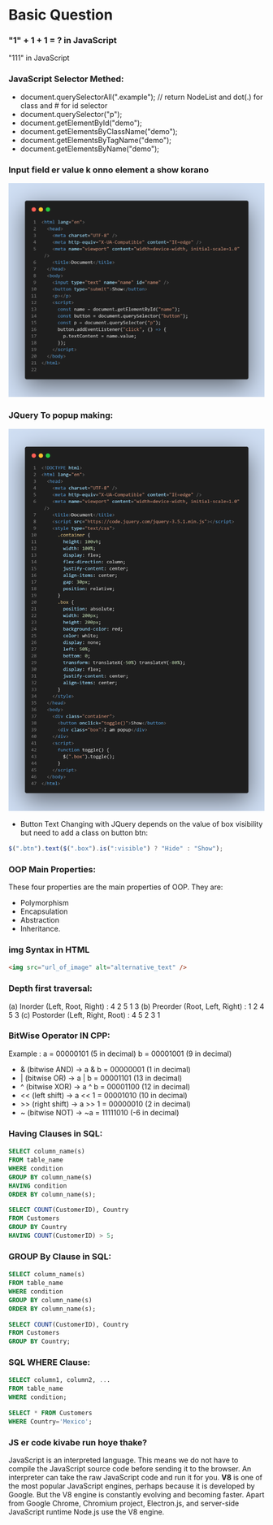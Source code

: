 # Basic Question

### "1" + 1 + 1 = ? in JavaScript

"111" in JavaScript

### JavaScript Selector Methed:

- document.querySelectorAll(".example"); // return NodeList and dot(.) for class and # for id selector
- document.querySelector("p");
- document.getElementById("demo");
- document.getElementsByClassName("demo");
- document.getElementsByTagName("demo");
- document.getElementsByName("demo");

### Input field er value k onno element a show korano

![alt](./img/inputToShowPTage.png)

### JQuery To popup making:

![alt](./img/popup..png)

- Button Text Changing with JQuery depends on the value of box visibility but need to add a class on button btn:

```javascript
$(".btn").text($(".box").is(":visible") ? "Hide" : "Show");
```

### OOP Main Properties:

These four properties are the main properties of OOP. They are:

- Polymorphism
- Encapsulation
- Abstraction
- Inheritance.

### img Syntax in HTML

```HTML
<img src="url_of_image" alt="alternative_text" />
```

### Depth first traversal:

(a) Inorder (Left, Root, Right) : 4 2 5 1 3
(b) Preorder (Root, Left, Right) : 1 2 4 5 3
(c) Postorder (Left, Right, Root) : 4 5 2 3 1

### BitWise Operator IN CPP:

Example :
a = 00000101 (5 in decimal)
b = 00001001 (9 in decimal)

- & (bitwise AND) -> a & b = 00000001 (1 in decimal)
- | (bitwise OR) -> a | b = 00001101 (13 in decimal)
- ^ (bitwise XOR) -> a ^ b = 00001100 (12 in decimal)
- << (left shift) -> a << 1 = 00001010 (10 in decimal)
- &gt;&gt; (right shift) -> a >> 1 = 00000010 (2 in decimal)
- ~ (bitwise NOT) -> ~a = 11111010 (-6 in decimal)

### Having Clauses in SQL:

```SQL
SELECT column_name(s)
FROM table_name
WHERE condition
GROUP BY column_name(s)
HAVING condition
ORDER BY column_name(s);
```

```SQL
SELECT COUNT(CustomerID), Country
FROM Customers
GROUP BY Country
HAVING COUNT(CustomerID) > 5;
```

### GROUP By Clause in SQL:

```SQL
SELECT column_name(s)
FROM table_name
WHERE condition
GROUP BY column_name(s)
ORDER BY column_name(s);
```

```SQL
SELECT COUNT(CustomerID), Country
FROM Customers
GROUP BY Country;
```

### SQL WHERE Clause:

```SQL
SELECT column1, column2, ...
FROM table_name
WHERE condition;
```

```SQL
SELECT * FROM Customers
WHERE Country='Mexico';
```

### JS er code kivabe run hoye thake?

JavaScript is an interpreted language. This means we do not have to compile the JavaScript source code before sending it to the browser. An interpreter can take the raw JavaScript code and run it for you.
<strong>V8</strong> is one of the most popular JavaScript engines, perhaps because it is developed by Google. But the V8 engine is constantly evolving and becoming faster. Apart from Google Chrome, Chromium project, Electron.js, and server-side JavaScript runtime Node.js use the V8 engine.
